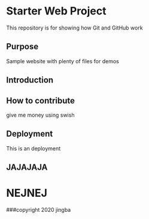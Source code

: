 # Starter Web Project

This repository is for showing how Git and GitHub work

## Purpose

Sample website with plenty of files for demos

## Introduction

## How to contribute
give me money using swish

## Deployment
This is an deployment

## JAJAJAJA

# NEJNEJ

###copyright
2020 jingba